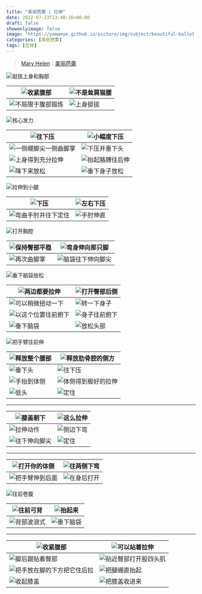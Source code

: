 ```yaml
---
title: "美丽芭蕾 | 拉伸"
date: 2022-07-23T23:40:26+08:00
draft: false
showonlyimage: false
image: "https://yamaeye.github.io/picture/img/subject/beautiful-ballet.jpg"
categories: [美丽芭蕾]
tags: [拉伸]
---
```

>[Mary Helen](https://space.bilibili.com/1718958133)：[美丽芭蕾](https://www.bilibili.com/video/BV1tW411P7ew)

![挺拔上身和胸部](https://yamaeye.github.io/picture/img/beautiful-ballet/LaShen/60.png)

![收紧腹部](https://yamaeye.github.io/picture/img/beautiful-ballet/LaShen/61.png) | ![不是耸肩猫腰](https://yamaeye.github.io/picture/img/beautiful-ballet/LaShen/62.png)
-|-
![不局限于腹部锻炼](https://yamaeye.github.io/picture/img/beautiful-ballet/LaShen/63.png) | ![上身挺拔](https://yamaeye.github.io/picture/img/beautiful-ballet/LaShen/64.png)

![核心发力](https://yamaeye.github.io/picture/img/beautiful-ballet/LaShen/65.png)

![往下压](https://yamaeye.github.io/picture/img/beautiful-ballet/LaShen/01.jpg) | ![小幅度下压](https://yamaeye.github.io/picture/img/beautiful-ballet/LaShen/02.jpg)
-|-
![一侧绷脚尖一侧曲脚掌](https://yamaeye.github.io/picture/img/beautiful-ballet/LaShen/03.jpg) | ![下压并垂下头](https://yamaeye.github.io/picture/img/beautiful-ballet/LaShen/04.jpg)
![上身得到充分拉伸](https://yamaeye.github.io/picture/img/beautiful-ballet/LaShen/05.jpg) | ![抬起胳膊往后伸](https://yamaeye.github.io/picture/img/beautiful-ballet/LaShen/06.jpg)
![降下来放松](https://yamaeye.github.io/picture/img/beautiful-ballet/LaShen/07.jpg) | ![垂下身子放松](https://yamaeye.github.io/picture/img/beautiful-ballet/LaShen/08.jpg)

![拉伸到小腿](https://yamaeye.github.io/picture/img/beautiful-ballet/LaShen/09.jpg)

![下压](https://yamaeye.github.io/picture/img/beautiful-ballet/LaShen/10.jpg) | ![左右下压](https://yamaeye.github.io/picture/img/beautiful-ballet/LaShen/11.jpg)
-|-
![弯曲手肘并往下定住](https://yamaeye.github.io/picture/img/beautiful-ballet/LaShen/12.jpg) | ![手肘伸直](https://yamaeye.github.io/picture/img/beautiful-ballet/LaShen/13.jpg)

![打开胸腔](https://yamaeye.github.io/picture/img/beautiful-ballet/LaShen/14.jpg)

![保持臀部平稳](https://yamaeye.github.io/picture/img/beautiful-ballet/LaShen/15.jpg) | ![弯身伸向那只脚](https://yamaeye.github.io/picture/img/beautiful-ballet/LaShen/16.jpg)
-|-
![再次曲脚掌](https://yamaeye.github.io/picture/img/beautiful-ballet/LaShen/17.jpg) | ![脑袋往下伸向脚尖](https://yamaeye.github.io/picture/img/beautiful-ballet/LaShen/18.jpg)

![垂下脑袋放松](https://yamaeye.github.io/picture/img/beautiful-ballet/LaShen/19.jpg)

![两边都要拉伸](https://yamaeye.github.io/picture/img/beautiful-ballet/LaShen/20.jpg) | ![打开臀部后侧](https://yamaeye.github.io/picture/img/beautiful-ballet/LaShen/21.jpg)
-|-
![可以稍微扭动一下](https://yamaeye.github.io/picture/img/beautiful-ballet/LaShen/22.jpg) | ![转一下身子](https://yamaeye.github.io/picture/img/beautiful-ballet/LaShen/23.jpg)
![以这个位置往前俯下](https://yamaeye.github.io/picture/img/beautiful-ballet/LaShen/24.jpg) | ![身子往前俯下](https://yamaeye.github.io/picture/img/beautiful-ballet/LaShen/25.jpg)
![垂下脑袋](https://yamaeye.github.io/picture/img/beautiful-ballet/LaShen/26.jpg) | ![放松头部](https://yamaeye.github.io/picture/img/beautiful-ballet/LaShen/27.jpg)

![把手臂往前伸](https://yamaeye.github.io/picture/img/beautiful-ballet/LaShen/28.jpg)

![释放整个腰部](https://yamaeye.github.io/picture/img/beautiful-ballet/LaShen/29.jpg) | ![释放肋骨腔的侧方](https://yamaeye.github.io/picture/img/beautiful-ballet/LaShen/30.jpg)
-|-
![垂下头](https://yamaeye.github.io/picture/img/beautiful-ballet/LaShen/31.jpg) | ![往下压](https://yamaeye.github.io/picture/img/beautiful-ballet/LaShen/32.jpg)
![手抬到体侧](https://yamaeye.github.io/picture/img/beautiful-ballet/LaShen/33.jpg) | ![体侧得到极好的拉伸](https://yamaeye.github.io/picture/img/beautiful-ballet/LaShen/34.jpg)
![低头](https://yamaeye.github.io/picture/img/beautiful-ballet/LaShen/35.jpg) | ![定住](https://yamaeye.github.io/picture/img/beautiful-ballet/LaShen/36.jpg)
---
![膝盖朝下](https://yamaeye.github.io/picture/img/beautiful-ballet/LaShen/37.jpg) | ![这么拉伸](https://yamaeye.github.io/picture/img/beautiful-ballet/LaShen/38.jpg)
-|-
![拉伸动作](https://yamaeye.github.io/picture/img/beautiful-ballet/LaShen/39.jpg) | ![侧边下弯](https://yamaeye.github.io/picture/img/beautiful-ballet/LaShen/40.jpg)
![往下伸向脚尖](https://yamaeye.github.io/picture/img/beautiful-ballet/LaShen/41.jpg) | ![定住](https://yamaeye.github.io/picture/img/beautiful-ballet/LaShen/42.jpg)
---

![打开你的体侧](https://yamaeye.github.io/picture/img/beautiful-ballet/LaShen/43.jpg) | ![往两侧下弯](https://yamaeye.github.io/picture/img/beautiful-ballet/LaShen/44.jpg)
-|-
![把手臂伸到后面](https://yamaeye.github.io/picture/img/beautiful-ballet/LaShen/45.jpg) | ![在身后打开](https://yamaeye.github.io/picture/img/beautiful-ballet/LaShen/46.jpg)

![往前卷腹](https://yamaeye.github.io/picture/img/beautiful-ballet/LaShen/47.jpg)

![往前弓背](https://yamaeye.github.io/picture/img/beautiful-ballet/LaShen/48.jpg) | ![抬起来](https://yamaeye.github.io/picture/img/beautiful-ballet/LaShen/49.jpg)
-|-
![背部波浪式](https://yamaeye.github.io/picture/img/beautiful-ballet/LaShen/50.jpg) | ![垂下脑袋](https://yamaeye.github.io/picture/img/beautiful-ballet/LaShen/51.jpg)
---
![收紧腹部](https://yamaeye.github.io/picture/img/beautiful-ballet/LaShen/52.jpg) | ![可以站着拉伸](https://yamaeye.github.io/picture/img/beautiful-ballet/LaShen/53.jpg)
-|-
![脚后跟贴着臀部](https://yamaeye.github.io/picture/img/beautiful-ballet/LaShen/54.jpg) | ![贴近臀部打开股四头肌](https://yamaeye.github.io/picture/img/beautiful-ballet/LaShen/55.jpg)
![把手放在脚的下方把它住后拉](https://yamaeye.github.io/picture/img/beautiful-ballet/LaShen/56.jpg) | ![把腿绷直抬起](https://yamaeye.github.io/picture/img/beautiful-ballet/LaShen/57.jpg)
![收起膝盖](https://yamaeye.github.io/picture/img/beautiful-ballet/LaShen/58.jpg) | ![把膝盖收进来](https://yamaeye.github.io/picture/img/beautiful-ballet/LaShen/59.jpg)